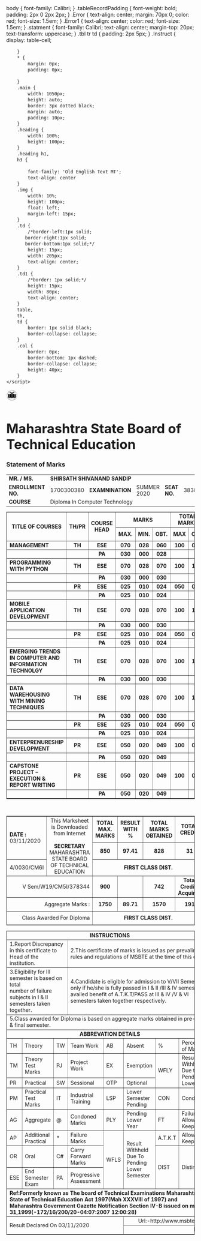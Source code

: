 <!DOCTYPE html>
<html xmlns="http://www.w3.org/1999/xhtml">
  <head>
    <title>CM6I</title>
    <sript>
    body {
      font-family: Calibri;
    }
    .tableRecordPadding {
      font-weight: bold;
      padding: 2px 0 2px 2px;
    }
    .Error {
      text-align: center;
      margin: 70px 0;
      color: red;
      font-size: 1.5em;
    }
    .Error1 {
      text-align: center;
      color: red;
      font-size: 1.5em;
    }
        .statment {
            font-family: Calibri;
            text-align: center;
            margin-top: 20px;
            text-transform: uppercase;
        }
        .tbl tr td {
            padding: 2px 5px;
        }
        .Instruct {
            display: table-cell;
 
        }
        * {
            margin: 0px;
            padding: 0px;
 
        }
        .main {
            width: 1050px;
            height: auto;
            border: 3px dotted black;
            margin: auto;
            padding: 10px;
        }
        .heading {
            width: 100%;
            height: 100px;
        }
        .heading h1,
        h3 {
 
            font-family: 'Old English Text MT';
            text-align: center
        }
        .img {
            width: 10%;
            height: 100px;
            float: left;
            margin-left: 15px;
        }
        .td {
            /*border-left:1px solid;
           border-right:1px solid;
           border-bottom:1px solid;*/
            height: 15px;
            width: 205px;
            text-align: center;
        }
        .td1 {
            /*border: 1px solid;*/
            height: 15px;
            width: 80px;
            text-align: center;
        }
        table,
        th,
        td {
            border: 1px solid black;
            border-collapse: collapse;
        }
        .col {
            border: 0px;
            border-bottom: 1px dashed;
            border-collapse: collapse;
            height: 40px;
        }
    </script>
  </head>
  <body>
    <div class="main">
      <img src=logo.png width=6% height=6% border="0" alt="MSBTE LOGO" />
      <div class="heading">
        <h1 style="font-size:35px;">Maharashtra State Board of Technical Education</h1>
        <h3 class="statment">Statement of Marks</h3>
      </div>
      <div>
        <table style="width:100%;margin-top:10px;border:0px solid">
          <tr>
            <td style="width:155px;" class="col">   <strong>MR. / MS.</strong></td>
            <td colspan="6" class="col"><strong>SHIRSATH SHIVANAND SANDIP</strong></td>
          </tr>
          <tr>
            <td style="width:155px;" class="col"><strong>ENROLLMENT NO.</strong></td>
            <td style="width:170px;" class="col"> 1700300380</td>
            <td style="width:150px;" class="col"><strong>EXAMNINATION</strong></td>
            <td style="width:150px;" class="col">SUMMER 2020</td>
            <td style="width:100px;" class="col"><strong>SEAT NO.</strong></td>
            <td style="width:100px;" class="col">383898</td>
            <td class="col"><strong>FINAL SEMESTER</strong></td>
          </tr>
          <tr>
            <td style="margin-right:20px;width:155px;" class="col">   <strong>COURSE</strong></td>
            <td colspan="6" class="col">Diploma In Computer Technology</td>
          </tr>
        </table>
        <div id="dvMain0">
          <table border='1' cellspacing='0' align='center' widht='0'>
            <tr>
              <td width='700px' height='30px' align='center' rowspan='2'><strong>TITLE OF COURSES</strong></td>
              <td width='150px' height='30px' align='center' rowspan='2'><strong>TH/PR</strong></td>
              <td width='150px' height='30px' align='center' rowspan='2'><strong>COURSE HEAD</strong></td>
              <td width='150px' height='30px' align='center' colspan='3'><strong>MARKS</strong></td>
              <td width='150px' height='30px' align='center' colspan='2'><strong>TOTAL MARKS</strong></td>
              <td width='150px' height='30px' align='center' rowspan='2'><strong>CREDITS</strong></td>
            </tr>
            <tr>
              <td width='150px' height='30px' align='center'><strong>MAX.</strong></td>
              <td width='150px' height='30px' align='center'><strong>MIN.</strong></td>
              <td width='150px' height='30px' align='center'><strong>OBT.</strong></td>
              <td width='150px' height='30px' align='center'><strong>MAX</strong></td>
              <td width='150px' height='30px' align='center'><strong>OBT</strong></td>
            </tr>
            <tr>
              <td><strong>MANAGEMENT</strong></td>
              <td align='center'><strong>TH</strong></td>
              <td align='center'><strong>ESE</strong></td>
              <td align='center'><strong>070</strong></td>
              <td align='center'><strong>028</strong></td>
              <td align='center'><strong>060 </strong></td>
              <td align='center'><strong>100</strong></td>
              <td align='center'><strong>088 </strong></td>
              <td align='center'><strong>3</strong></td>
            </tr>
            <tr>
              <td><strong></strong></td>
              <td align='center'><strong></strong></td>
              <td align='center'><strong>PA</strong></td>
              <td align='center'><strong>030</strong></td>
              <td align='center'><strong>000</strong></td>
              <td align='center'><strong>028 </strong></td>
              <td align='center'><strong></strong></td>
              <td align='center'><strong></strong></td>
              <td align='center'><strong></strong></td>
            </tr>
            <tr>
              <td><strong>PROGRAMMING WITH PYTHON</strong></td>
              <td align='center'><strong>TH</strong></td>
              <td align='center'><strong>ESE</strong></td>
              <td align='center'><strong>070</strong></td>
              <td align='center'><strong>028</strong></td>
              <td align='center'><strong>070 </strong></td>
              <td align='center'><strong>100</strong></td>
              <td align='center'><strong>100 </strong></td>
              <td align='center'><strong>5</strong></td>
            </tr>
            <tr>
              <td><strong></strong></td>
              <td align='center'><strong></strong></td>
              <td align='center'><strong>PA</strong></td>
              <td align='center'><strong>030</strong></td>
              <td align='center'><strong>000</strong></td>
              <td align='center'><strong>030 </strong></td>
              <td align='center'><strong></strong></td>
              <td align='center'><strong></strong></td>
              <td align='center'><strong></strong></td>
            </tr>
            <tr>
              <td><strong></strong></td>
              <td align='center'><strong>PR</strong></td>
              <td align='center'><strong>ESE</strong></td>
              <td align='center'><strong>025</strong></td>
              <td align='center'><strong>010</strong></td>
              <td align='center'><strong>024 </strong></td>
              <td align='center'><strong>050</strong></td>
              <td align='center'><strong>048 </strong></td>
              <td align='center'><strong></strong></td>
            </tr>
            <tr>
              <td><strong></strong></td>
              <td align='center'><strong></strong></td>
              <td align='center'><strong>PA</strong></td>
              <td align='center'><strong>025</strong></td>
              <td align='center'><strong>010</strong></td>
              <td align='center'><strong>024 </strong></td>
              <td align='center'><strong></strong></td>
              <td align='center'><strong></strong></td>
              <td align='center'><strong></strong></td>
            </tr>
            <tr>
              <td><strong>MOBILE APPLICATION DEVELOPMENT</strong></td>
              <td align='center'><strong>TH</strong></td>
              <td align='center'><strong>ESE</strong></td>
              <td align='center'><strong>070</strong></td>
              <td align='center'><strong>028</strong></td>
              <td align='center'><strong>070 </strong></td>
              <td align='center'><strong>100</strong></td>
              <td align='center'><strong>100 </strong></td>
              <td align='center'><strong>7</strong></td>
            </tr>
            <tr>
              <td><strong></strong></td>
              <td align='center'><strong></strong></td>
              <td align='center'><strong>PA</strong></td>
              <td align='center'><strong>030</strong></td>
              <td align='center'><strong>000</strong></td>
              <td align='center'><strong>030 </strong></td>
              <td align='center'><strong></strong></td>
              <td align='center'><strong></strong></td>
              <td align='center'><strong></strong></td>
            </tr>
            <tr>
              <td><strong></strong></td>
              <td align='center'><strong>PR</strong></td>
              <td align='center'><strong>ESE</strong></td>
              <td align='center'><strong>025</strong></td>
              <td align='center'><strong>010</strong></td>
              <td align='center'><strong>024 </strong></td>
              <td align='center'><strong>050</strong></td>
              <td align='center'><strong>048 </strong></td>
              <td align='center'><strong></strong></td>
            </tr>
            <tr>
              <td><strong></strong></td>
              <td align='center'><strong></strong></td>
              <td align='center'><strong>PA</strong></td>
              <td align='center'><strong>025</strong></td>
              <td align='center'><strong>010</strong></td>
              <td align='center'><strong>024 </strong></td>
              <td align='center'><strong></strong></td>
              <td align='center'><strong></strong></td>
              <td align='center'><strong></strong></td>
            </tr>
            <tr>
              <td><strong>EMERGING TRENDS IN COMPUTER AND INFORMATION TECHNOLGY</strong></td>
              <td align='center'><strong>TH</strong></td>
              <td align='center'><strong>ESE</strong></td>
              <td align='center'><strong>070</strong></td>
              <td align='center'><strong>028</strong></td>
              <td align='center'><strong>070 </strong></td>
              <td align='center'><strong>100</strong></td>
              <td align='center'><strong>100 </strong></td>
              <td align='center'><strong>3</strong></td>
            </tr>
            <tr>
              <td><strong></strong></td>
              <td align='center'><strong></strong></td>
              <td align='center'><strong>PA</strong></td>
              <td align='center'><strong>030</strong></td>
              <td align='center'><strong>000</strong></td>
              <td align='center'><strong>030 </strong></td>
              <td align='center'><strong></strong></td>
              <td align='center'><strong></strong></td>
              <td align='center'><strong></strong></td>
            </tr>
            <tr>
              <td><strong>DATA WAREHOUSING WITH MINING TECHNIQUES</strong></td>
              <td align='center'><strong>TH</strong></td>
              <td align='center'><strong>ESE</strong></td>
              <td align='center'><strong>070</strong></td>
              <td align='center'><strong>028</strong></td>
              <td align='center'><strong>070 </strong></td>
              <td align='center'><strong>100</strong></td>
              <td align='center'><strong>100 </strong></td>
              <td align='center'><strong>5</strong></td>
            </tr>
            <tr>
              <td><strong></strong></td>
              <td align='center'><strong></strong></td>
              <td align='center'><strong>PA</strong></td>
              <td align='center'><strong>030</strong></td>
              <td align='center'><strong>000</strong></td>
              <td align='center'><strong>030 </strong></td>
              <td align='center'><strong></strong></td>
              <td align='center'><strong></strong></td>
              <td align='center'><strong></strong></td>
            </tr>
            <tr>
              <td><strong></strong></td>
              <td align='center'><strong>PR</strong></td>
              <td align='center'><strong>ESE</strong></td>
              <td align='center'><strong>025</strong></td>
              <td align='center'><strong>010</strong></td>
              <td align='center'><strong>024 </strong></td>
              <td align='center'><strong>050</strong></td>
              <td align='center'><strong>048 </strong></td>
              <td align='center'><strong></strong></td>
            </tr>
            <tr>
              <td><strong></strong></td>
              <td align='center'><strong></strong></td>
              <td align='center'><strong>PA</strong></td>
              <td align='center'><strong>025</strong></td>
              <td align='center'><strong>010</strong></td>
              <td align='center'><strong>024 </strong></td>
              <td align='center'><strong></strong></td>
              <td align='center'><strong></strong></td>
              <td align='center'><strong></strong></td>
            </tr>
            <tr>
              <td><strong>ENTERPRENURESHIP DEVELOPMENT</strong></td>
              <td align='center'><strong>PR</strong></td>
              <td align='center'><strong>ESE</strong></td>
              <td align='center'><strong>050</strong></td>
              <td align='center'><strong>020</strong></td>
              <td align='center'><strong>049 </strong></td>
              <td align='center'><strong>100</strong></td>
              <td align='center'><strong>098 </strong></td>
              <td align='center'><strong>4</strong></td>
            </tr>
            <tr>
              <td><strong></strong></td>
              <td align='center'><strong></strong></td>
              <td align='center'><strong>PA</strong></td>
              <td align='center'><strong>050</strong></td>
              <td align='center'><strong>020</strong></td>
              <td align='center'><strong>049 </strong></td>
              <td align='center'><strong></strong></td>
              <td align='center'><strong></strong></td>
              <td align='center'><strong></strong></td>
            </tr>
            <tr>
              <td><strong>CAPSTONE PROJECT – EXECUTION & REPORT WRITING</strong></td>
              <td align='center'><strong>PR</strong></td>
              <td align='center'><strong>ESE</strong></td>
              <td align='center'><strong>050</strong></td>
              <td align='center'><strong>020</strong></td>
              <td align='center'><strong>049 </strong></td>
              <td align='center'><strong>100</strong></td>
              <td align='center'><strong>098 </strong></td>
              <td align='center'><strong>4</strong></td>
            </tr>
            <tr>
              <td><strong></strong></td>
              <td align='center'><strong></strong></td>
              <td align='center'><strong>PA</strong></td>
              <td align='center'><strong>050</strong></td>
              <td align='center'><strong>020</strong></td>
              <td align='center'><strong>049 </strong></td>
              <td align='center'><strong></strong></td>
              <td align='center'><strong></strong></td>
              <td align='center'><strong></strong></td>
            </tr>
          </table>
        </div>
        <br />
        <div id="dvTotal0">
          <table class='tbl' border='1' cellspacing='0' align='center' widht='0'>
            <tr>
              <td width='150px' height='30px' align='left' rowspan='2'><strong>DATE :</strong> 03/11/2020 </td>
              <td width='600px' height='30px' align='center' rowspan='3'>This Marksheet is Downloaded from Internet<br><br><span style='font-weight:bold;'>SECRETARY</span><br/>MAHARASHTRA STATE BOARD OF TECHNICAL EDUCATION</td>
              <td width='150px' height='30px' align='center'><strong>TOTAL MAX. MARKS</strong></td>
              <td width='150px' height='30px' align='center'><strong>RESULT WITH %</strong></td>
              <td width='150px' height='30px' align='center'><strong>TOTAL MARKS OBTAINED </strong></td>
              <td width='100px' height='30px' align='center'><strong>TOTAL CREDIT</strong></td>
            </tr>
            <tr>
              <td width='150px' height='30px' align='center'><strong>850</strong></td>
              <td width='150px' height='30px' align='center'><strong>97.41</strong></td>
              <td width='150px' height='30px' align='center'><strong>828</strong></td>
              <td width='150px' height='30px' align='center'><strong>31</strong></td>
            </tr>
            <tr>
              <td width='150px' height='30px' align='left'>4/0030/CM6I</td>
              <td width='150px' height='30px' align='center' colspan='4'><strong>FIRST CLASS DIST. </strong></td>
            </tr>
            <tr>
              <td width='150px' height='30px' align='right' colspan='2'>V Sem/W19/CM5I/378344</td>
              <td width='150px' height='30px' align='center'><strong>900</strong></td>
              <td width='150px' height='30px' align='center'> </td>
              <td width='150px' height='30px' align='center'><strong>742</strong></td>
              <td width='150px' height='30px' align='center'><strong>Total Credits Acquired</strong></td>
            </tr>
            <tr>
              <td width='150px' height='30px' align='right' colspan='2'>Aggregate Marks : </td>
              <td width='150px' height='30px' align='center'><strong>1750</strong></td>
              <td width='150px' height='30px' align='center'><strong>89.71</strong></td>
              <td width='150px' height='30px' align='center'><strong>1570</strong></td>
              <td width='150px' height='30px' align='center'><strong>191</strong></td>
            </tr>
            <tr>
              <td width='150px' height='30px' align='right' colspan='2'>Class Awarded For Diploma </td>
              <td width='150px' height='30px' align='center' colspan='4'><strong>FIRST CLASS DIST.</strong></td>
            </tr>
          </table>
        </div>
        <div>
          <table class='tbl' border='1' cellspacing='0' align='center' widht='0'>
            <tr>
              <td colspan='8' style='text-align:center; height:10px'><Strong>INSTRUCTIONS</Strong></td>
            </tr>
            <tr>
              <td colspan='3'> <span class='Instruct'> 1.</span><span class='Instruct'>Report Discrepancy in this certificate to Head of the institution.</span></td>
              <td colspan='5'> <span class='Instruct'> 2.</span><span class='Instruct'>This certificate of marks is issued as per prevaling rules and regulations of MSBTE at the time of this exam.</span></td>
            </tr>
            <tr>
              <td colspan='3'><span class='Instruct'> 3.</span><span class='Instruct'>Eligibility for III semester is based on total <br /> number of failure subjects in I & II semesters taken together.</span></td>
              <td colspan='5'><span class='Instruct'> 4.</span><span class='Instruct'>Candidate is eligible for admission to V/VII Semester only if he/she is fully passed in I & II /III & IV semesters & availed benefit of A.T.K.T/PASS at III & IV /V & VI semesters taken together respectively.</span></td>
            </tr>
            <tr>
              <td colspan='8'> <span class='Instruct'> 5.</span><span class='Instruct'>Class awarded for Diploma is based on aggregate marks obtained in pre-final & final semester.</span></td>
            </tr>
            <tr>
              <td colspan='8' align='center'><Strong>ABBREVATION DETAILS</Strong></td>
            </tr>
            <tr>
              <td class='td1'>TH</td>
              <td class='td'>Theory</td>
              <td class='td1'>TW</td>
              <td class='td'>Team Work</td>
              <td class='td1'>AB</td>
              <td class='td'>Absent</td>
              <td class='td1'>%</td>
              <td class='td'>Percentage of Marks</td>
            </tr>
            <tr>
              <td class='td1'>TM</td>
              <td class='td'>Theory Test Marks</td>
              <td class='td1'>PJ</td>
              <td class='td'>Project Work</td>
              <td class='td1'>EX</td>
              <td class='td'>Exemption</td>
              <td class='td1' rowspan='2'>WFLY</td>
              <td class='td' rowspan='2'>Result Withheld Due to Pending Lower Year</td>
            </tr>
            <tr>
              <td class='td1'>PR</td>
              <td class='td'>Practical</td>
              <td class='td1'>SW</td>
              <td class='td'>Sessional</td>
              <td class='td1'>OTP</td>
              <td class='td'>Optional</td>
            </tr>
            <tr>
              <td class='td1'>PM</td>
              <td class='td'>Practical Test Marks</td>
              <td class='td1'>IT</td>
              <td class='td'>Industrial Training</td>
              <td class='td1'>LSP</td>
              <td class='td'>Lower Semester Pending</td>
              <td class='td1'>CON</td>
              <td class='td'>Condoned</td>
            </tr>
            <tr>
              <td class='td1'>AG</td>
              <td class='td'>Aggregate</td>
              <td class='td1'>@</td>
              <td class='td'>Condoned Marks</td>
              <td class='td1'>PLY</td>
              <td class='td'>Pending Lower Year</td>
              <td class='td1'>FT</td>
              <td class='td'>Failure But Allowed To Keep Term</td>
            </tr>
            <tr>
              <td class='td1'>AP</td>
              <td class='td'>Additional Practical</td>
              <td class='td1'>*</td>
              <td class='td'>Failure Marks</td>
              <td class='td1' rowspan=3>WFLS</td>
              <td class='td' rowspan=3>Result Withheld Due To Pending Lower Semester</td>
              <td class='td1'>A.T.K.T</td>
              <td class='td'>Allowed to Keep Term</td>
            </tr>
            <tr>
              <td class='td1'>OR</td>
              <td class='td'>Oral</td>
              <td class='td1'>C#</td>
              <td class='td'>Carry Forward Marks</td>
              <td class='td1' rowspan='2'>DIST</td>
              <td class='td' rowspan='2'>Distinction</td>
            </tr>
            <tr>
              <td class='td1'>ESE</td>
              <td class='td'>End Semester Exam</td>
              <td class='td1'>PA</td>
              <td class='td'>Progressive Assessment</td>
            </tr>
            <tr>
              <td colspan=8><strong>Ref:Formerly known as The board of Technical Examinations Maharashtra State of Technical Education Act 1997(Mah XXXVIII of 1997) and Maharashtra Government Gazette Notification Section IV-B issued on march 31,1999(-172/16/200/20-04:07:2007 12:00:28)</strong></td>
            </tr>
            <tr>
              <td rowspan=2 colspan=5>Result Declared On 03/11/2020</td>
              <td colspan=4 style=text-align:right>Url:-http://www.msbte.org.in</td>
            </tr>
            <tr>
              <td colspan=4 style=text-align:right>E & OE</td>
            </tr>
          </table>
        </div>
      </div>
    </div>
    <br />
    <br />
    <p style="page-break-after: always;"> </p>
    <!--<p style="page-break-before: always;"> </p>-->
  </body>
</html>
